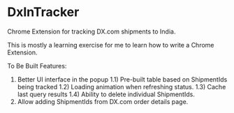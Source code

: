 DxInTracker
===========

Chrome Extension for tracking DX.com shipments to India.

This is mostly a learning exercise for me to learn how to write a Chrome Extension.

To Be Built Features:
1) Better UI interface in the popup
  1.1) Pre-built table based on ShipmentIds being tracked
  1.2) Loading animation when refreshing status.
  1.3) Cache last query results
  1.4) Ability to delete individual ShipmentIds.
2) Allow adding ShipmentIds from DX.com order details page.
